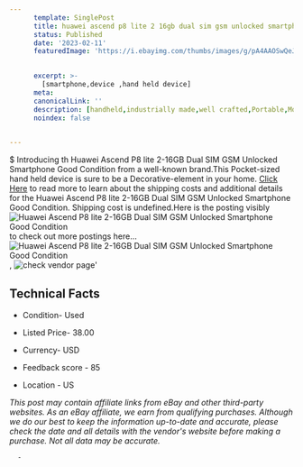 ```yaml
---
      template: SinglePost
      title: huawei ascend p8 lite 2 16gb dual sim gsm unlocked smartphone good condition
      status: Published
      date: '2023-02-11'
      featuredImage: 'https://i.ebayimg.com/thumbs/images/g/pA4AAOSwQeJj01Qx/s-l225.jpg'
       

      excerpt: >-
        [smartphone,device ,hand held device]
      meta:
      canonicalLink: ''
      description: [handheld,industrially made,well crafted,Portable,Mobile,Compact,Convenient,Lightweight,Maneuverable,Man-portable,Miniature,Carriable,Hand-held,Light,Holdable,Transportable,Mobile device,Pocket-sized,On-the-go,Wireless,Cordless,Compact size,Convenient size, smartphone,device ,hand held device]
      noindex: false
      

---
```

$
      Introducing th Huawei Ascend P8 lite 2-16GB Dual SIM GSM Unlocked Smartphone Good Condition from a well-known brand.This Pocket-sized hand held device is sure to be a Decorative-element in your home. [Click Here](https://www.ebay.com/itm/354544917560?hash=item528c861c38%3Ag%3ApA4AAOSwQeJj01Qx&mkevt=1&mkcid=1&mkrid=711-53200-19255-0&campid=%253CePNCampaignId%253E&customid=%253CreferenceId%253E&toolid=10049) to read more to learn about the shipping costs and additional details for the Huawei Ascend P8 lite 2-16GB Dual SIM GSM Unlocked Smartphone Good Condition. Shipping cost is undefined.Here is the posting visibly ![Huawei Ascend P8 lite 2-16GB Dual SIM GSM Unlocked Smartphone Good Condition](https://i.ebayimg.com/thumbs/images/g/pA4AAOSwQeJj01Qx/s-l225.jpg) to check out more postings here... ![Huawei Ascend P8 lite 2-16GB Dual SIM GSM Unlocked Smartphone Good Condition](https://i.ebayimg.com/images/g/pA4AAOSwQeJj01Qx/s-l1200.jpg), ![check vendor page](https://origin-galleryplus.ebayimg.com/ws/web/354544917560_2_0_1/225x225.jpg,https://origin-galleryplus.ebayimg.com/ws/web/354544917560_3_0_1/225x225.jpg)'

      

 ## Technical Facts 



     
      

 - Condition- Used 


      

 - Listed Price- 38.00 


      

 - Currency- USD 


      

 - Feedback score - 85 


      

 - Location - US 


      
      

 *_This post may contain affiliate links from eBay and other third-party websites. As an eBay affiliate, we earn from qualifying purchases. Although we do our best to keep the information up-to-date and accurate, please check the date and all details with the vendor's website before making a purchase. Not all data may be accurate._*




      -
